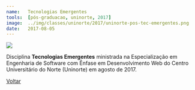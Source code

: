 ```yaml
---
name:  	Tecnologias Emergentes
tools: 	[pós-graduacao, uninorte, 2017]
image: 	../img/classes/uninorte/2017/uninorte-pos-tec-emergentes.png
date: 	2017-08-05
---
```


![](../img/classes/uninorte/2017/uninorte-pos-tec-emergentes.png)

Disciplina **Tecnologias Emergentes** ministrada na Especialização em Engenharia de Software com Ênfase em Desenvolvimento Web do Centro Universitário do Norte (Uninorte) em agosto de 2017.

<p class="text-center">
	<a class="btn btn-outline-primary mt-1" href="{{ site.baseurl }}/classes/">Voltar</a>
</p>